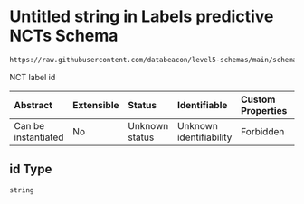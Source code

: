 # Untitled string in Labels predictive NCTs Schema

```txt
https://raw.githubusercontent.com/databeacon/level5-schemas/main/schemas/batch/ncts.schema.json#/properties/id
```

NCT label id

| Abstract            | Extensible | Status         | Identifiable            | Custom Properties | Additional Properties | Access Restrictions | Defined In                                                                    |
| :------------------ | :--------- | :------------- | :---------------------- | :---------------- | :-------------------- | :------------------ | :---------------------------------------------------------------------------- |
| Can be instantiated | No         | Unknown status | Unknown identifiability | Forbidden         | Allowed               | none                | [ncts.schema.json\*](../../out/batch/ncts.schema.json "open original schema") |

## id Type

`string`
